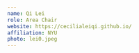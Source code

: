 ```yaml
---
name: Qi Lei
role: Area Chair
website: https://cecilialeiqi.github.io/
affiliation: NYU
photo: lei0.jpeg
---
```

